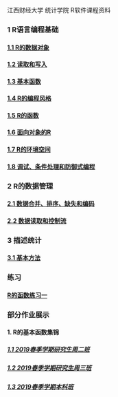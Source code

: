 江西财经大学 统计学院 R软件课程资料

### 1 R语言编程基础 

#### [1.1 R的数据对象](https://github.com/cacolola/Rlectures/blob/master/R_datastru_1.Rmd)
#### [1.2 读取和写入](https://github.com/cacolola/Rlectures/blob/master/R_datastru_2.Rmd)
#### [1.3 基本函数](https://github.com/cacolola/Rlectures/blob/master/R_basicfun.Rmd)
#### [1.4 R的编程风格](https://github.com/cacolola/Rlectures/blob/master/R_style.Rmd)
#### [1.5 R的函数](https://github.com/cacolola/Rlectures/blob/master/R_function.Rmd)
#### [1.6 面向对象的R](https://github.com/cacolola/Rlectures/blob/master/R_OO.Rmd)
#### [1.7 R的环境空间](https://github.com/cacolola/Rlectures/blob/master/R_env.Rmd)
#### [1.8 调试、条件处理和防御式编程]()

### 2 R的数据管理

#### [2.1 数据合并、排序、缺失和编码](https://github.com/cacolola/Rlectures/blob/master/R_datamana_1.Rmd)
#### [2.2 数据读取和控制流](https://github.com/cacolola/Rlectures/blob/master/R_datamana_2.Rmd)

### 3 描述统计
#### [3.1 基本方法](https://github.com/cacolola/Rlectures/blob/master/R_descri.Rmd)


### 练习
#### [R的函数练习一](https://github.com/cacolola/Rlectures/blob/master/R_fun_exer.Rmd)

### 部分作业展示
#### 1. R的基本函数集锦
##### [1.1 2019春季学期研究生周二班](https://github.com/cacolola/Rlectures/blob/master/part_homework/R_basicfun_postg_1_19spr.Rmd)
##### [1.2 2019春季学期研究生周三班](https://github.com/cacolola/Rlectures/blob/master/part_homework/R_basicfun_postg_2_19spr.Rmd)
##### [1.3 2019春季学期本科班](https://github.com/cacolola/Rlectures/blob/master/part_homework/R_basicfun_underg_19spr.Rmd)
